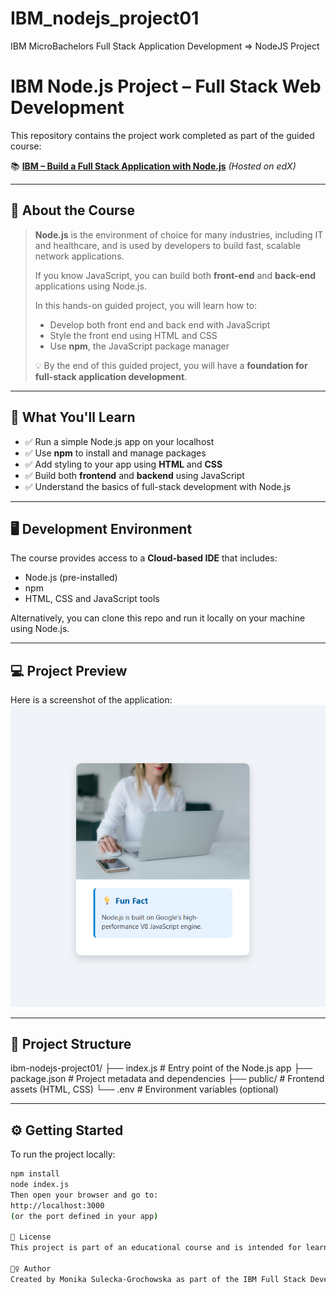 # IBM_nodejs_project01

IBM MicroBachelors Full Stack Application Development => NodeJS Project

# IBM Node.js Project – Full Stack Web Development

This repository contains the project work completed as part of the guided course:

📚 **[IBM – Build a Full Stack Application with Node.js](https://learning.edx.org/course/course-v1:IBM+GPXX0KJJENV2+1T2024/block-v1:IBM+GPXX0KJJENV2+1T2024+type@sequential+block@cf9fb501ac4348b29fbc2dadd2503441/block-v1:IBM+GPXX0KJJENV2+1T2024+type@vertical+block@ef34ad5a7790471496ad15181ae62a25)**
_(Hosted on edX)_

---

## 🚀 About the Course

> **Node.js** is the environment of choice for many industries, including IT and healthcare, and is used by developers to build fast, scalable network applications.
>
> If you know JavaScript, you can build both **front-end** and **back-end** applications using Node.js.
>
> In this hands-on guided project, you will learn how to:
>
> - Develop both front end and back end with JavaScript
> - Style the front end using HTML and CSS
> - Use **npm**, the JavaScript package manager
>
> 💡 By the end of this guided project, you will have a **foundation for full-stack application development**.

---

## 🧰 What You'll Learn

- ✅ Run a simple Node.js app on your localhost
- ✅ Use **npm** to install and manage packages
- ✅ Add styling to your app using **HTML** and **CSS**
- ✅ Build both **frontend** and **backend** using JavaScript
- ✅ Understand the basics of full-stack development with Node.js

---

## 🖥️ Development Environment

The course provides access to a **Cloud-based IDE** that includes:

- Node.js (pre-installed)
- npm
- HTML, CSS and JavaScript tools

Alternatively, you can clone this repo and run it locally on your machine using Node.js.

---

## 💻 Project Preview

Here is a screenshot of the application:
![Node.js Project Preview](./assets/IBM_nodejs_project01.png)

---

## 📁 Project Structure

ibm-nodejs-project01/
├── index.js # Entry point of the Node.js app
├── package.json # Project metadata and dependencies
├── public/ # Frontend assets (HTML, CSS)
└── .env # Environment variables (optional)

---

## ⚙️ Getting Started

To run the project locally:

```bash
npm install
node index.js
Then open your browser and go to:
http://localhost:3000
(or the port defined in your app)

📜 License
This project is part of an educational course and is intended for learning purposes only.

🙋‍♀️ Author
Created by Monika Sulecka-Grochowska as part of the IBM Full Stack Developer program.
```
